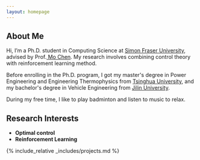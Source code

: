 ```yaml
---
layout: homepage
---
```


## About Me
Hi, I’m a Ph.D. student in Computing Science at <a href="https://www.sfu.ca/" target="_blank"> Simon Fraser University</a>, advised by Prof.<a href="https://scholar.google.ca/citations?user=19UAgLUAAAAJ&hl=en&oi=ao" target="_blank"> Mo Chen</a>. My research involves combining control theory with reinforcement learning method.

Before enrolling in the Ph.D. program, I got my master's degree in Power Engineering and Engineering Thermophysics from <a href="https://www.tsinghua.edu.cn/en/" target = "_blank"> Tsinghua University</a>, and my bachelor's degree in Vehicle Engineering from <a href="https://www.jlu.edu.cn/" target = "_blank"> Jilin University</a>.

During my free time, I like to play badminton and listen to music to relax.

## Research Interests
- **Optimal control**
- **Reinforcement Learning** 

<!-- ## Publications and Projects -->
{% include_relative _includes/projects.md %}